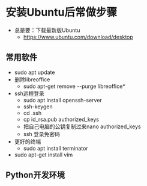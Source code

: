 # 安装Ubuntu后常做步骤

- 总是要：下载最新版Ubuntu
    - https://www.ubuntu.com/download/desktop

## 常用软件
- sudo apt update
- 删除libreoffice
    - sudo apt-get remove --purge libreoffice*
- ssh远程登录
    - sudo apt install openssh-server
    - ssh-keygen
    - cd .ssh
    - cp id_rsa.pub authorized_keys
    - 把自己电脑的公钥复制过来nano authorized_keys
    - ssh 登录免密码
- 更好的终端 
    - sudo apt install terminator    
- sudo apt-get install vim



## Python开发环境